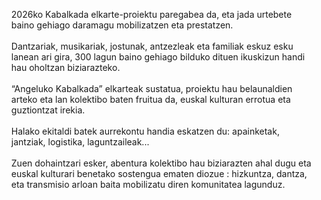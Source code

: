 <ul style="list-style-type:none">
  <li>2026ko Kabalkada elkarte-proiektu paregabea da, eta jada urtebete baino gehiago daramagu mobilizatzen eta prestatzen.</li>
  <li>&nbsp;</li>
  <li>Dantzariak, musikariak, jostunak, antzezleak eta familiak eskuz esku lanean ari gira, 300 lagun baino gehiago bilduko dituen ikuskizun handi hau oholtzan biziarazteko.</li>
  <li>&nbsp;</li>
  <li>“Angeluko Kabalkada” elkarteak sustatua, proiektu hau belaunaldien arteko eta lan kolektibo baten fruitua da, euskal kulturan errotua eta guztiontzat irekia.</li>
  <li>&nbsp;</li>
  <li>Halako ekitaldi batek aurrekontu handia eskatzen du: apainketak, jantziak, logistika, laguntzaileak...</li>
  <li>&nbsp;</li>
  <li>Zuen dohaintzari esker, abentura kolektibo hau biziarazten ahal dugu eta euskal kulturari benetako sostengua ematen diozue :  hizkuntza, dantza, eta transmisio arloan baita mobilizatu diren komunitatea lagunduz.</li>
</ul>